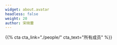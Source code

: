 ```yaml
---
widget: about.avatar
headless: false  
weight: 20 
author: 宋晓蕾
---
```



{{% cta cta_link="./people/" cta_text="所有成员" %}}